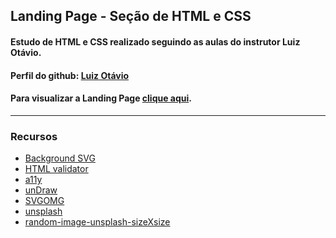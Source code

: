 <base target="_blank">

## Landing Page - Seção de HTML e CSS

#### Estudo de HTML e CSS realizado seguindo as aulas do instrutor Luiz Otávio.
#### Perfil do github: [Luiz Otávio](https://github.com/luizomf)

#### Para visualizar a Landing Page [clique aqui](https://my-landingpag-to-portf.netlify.app).  

<hr>  

### Recursos

* [Background SVG](https://www.svgbackgrounds.com)  
* [HTML validator](https://validator.w3.org/nu/#textarea)  
* [a11y](https://www.a11yproject.com)  
* [unDraw](https://undraw.co/)  
* [SVGOMG](https://jakearchibald.github.io/svgomg/)  
* [unsplash](https://unsplash.com/)  
* [random-image-unsplash-sizeXsize](https://source.unsplash.com/random/800x800)  
